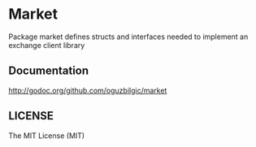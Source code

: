 # Market

Package market defines structs and interfaces needed to implement an exchange client library

## Documentation

http://godoc.org/github.com/oguzbilgic/market

## LICENSE

The MIT License (MIT)
